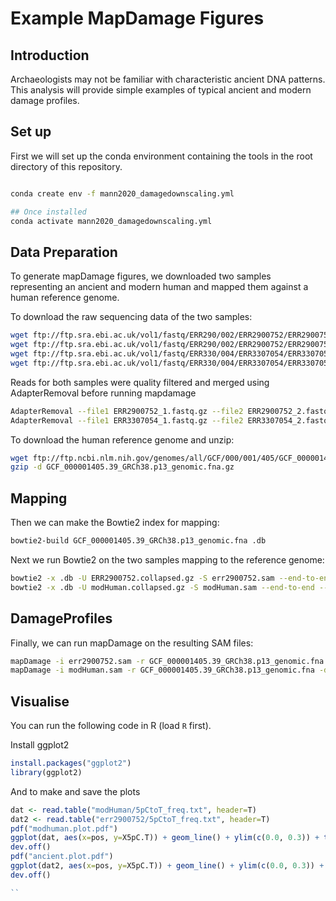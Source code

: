 # Example MapDamage Figures

## Introduction

Archaeologists may not be familiar with characteristic ancient DNA patterns.
This analysis will provide simple examples of typical ancient and modern
damage profiles.

## Set up

First we will set up the conda environment containing the tools in the root
directory of this repository.

```bash

conda create env -f mann2020_damagedownscaling.yml

## Once installed
conda activate mann2020_damagedownscaling.yml
```

## Data Preparation

To generate mapDamage figures, we downloaded two samples representing an ancient
and modern human and mapped them against a human reference genome.

To download the raw sequencing data of the two samples:

```bash
wget ftp://ftp.sra.ebi.ac.uk/vol1/fastq/ERR290/002/ERR2900752/ERR2900752_1.fastq.gz
wget ftp://ftp.sra.ebi.ac.uk/vol1/fastq/ERR290/002/ERR2900752/ERR2900752_2.fastq.gz
wget ftp://ftp.sra.ebi.ac.uk/vol1/fastq/ERR330/004/ERR3307054/ERR3307054_1.fastq.gz
wget ftp://ftp.sra.ebi.ac.uk/vol1/fastq/ERR330/004/ERR3307054/ERR3307054_2.fastq.gz
```
Reads for both samples were quality filtered and merged using AdapterRemoval before running mapdamage

```bash
AdapterRemoval --file1 ERR2900752_1.fastq.gz --file2 ERR2900752_2.fastq.gz --trimns --trimqualities --minquality 25 --gzip --collapse --basename modHuman --minlength 25 --adapter1 AGATCGGAAGAGCACACGTCTGAACTCCAGTCACNNNNNNATCTCGTATGCCGTCTTCTGCTTG --adapter2 AGATCGGAAGAGCGTCGTGTAGGGAAAGAGTGTAGATCTCGGTGGTCGCCGTATCATT
AdapterRemoval --file1 ERR3307054_1.fastq.gz --file2 ERR3307054_2.fastq.gz --trimns --trimqualities --minquality 25 --gzip --collapse --basename {} --minlength 25 --adapter1 AGATCGGAAGAGCACACGTCTGAACTCCAGTCACNNNNNNATCTCGTATGCCGTCTTCTGCTTG --adapter2 AGATCGGAAGAGCGTCGTGTAGGGAAAGAGTGTAGATCTCGGTGGTCGCCGTATCATT
```

To download the human reference genome and unzip:

```bash
wget ftp://ftp.ncbi.nlm.nih.gov/genomes/all/GCF/000/001/405/GCF_000001405.39_GRCh38.p13/GCF_000001405.39_GRCh38.p13_genomic.fna.gz
gzip -d GCF_000001405.39_GRCh38.p13_genomic.fna.gz
```

## Mapping

Then we can make the Bowtie2 index for mapping:

```bash
bowtie2-build GCF_000001405.39_GRCh38.p13_genomic.fna .db
```

Next we run Bowtie2 on the two samples mapping to the reference genome:

```bash
bowtie2 -x .db -U ERR2900752.collapsed.gz -S err2900752.sam --end-to-end --no-unal
bowtie2 -x .db -U modHuman.collapsed.gz -S modHuman.sam --end-to-end --no-unal
```

## DamageProfiles

Finally, we can run mapDamage on the resulting SAM files:

```bash
mapDamage -i err2900752.sam -r GCF_000001405.39_GRCh38.p13_genomic.fna -d err2900752
mapDamage -i modHuman.sam -r GCF_000001405.39_GRCh38.p13_genomic.fna -d modHuman
```

## Visualise

You can run the following code in R (load `R` first). 

Install ggplot2

```r
install.packages("ggplot2")
library(ggplot2)
```


And to make and save the plots

```r
dat <- read.table("modHuman/5pCtoT_freq.txt", header=T)
dat2 <- read.table("err2900752/5pCtoT_freq.txt", header=T)
pdf("modhuman.plot.pdf")
ggplot(dat, aes(x=pos, y=X5pC.T)) + geom_line() + ylim(c(0.0, 0.3)) + theme_minimal()
dev.off()
pdf("ancient.plot.pdf")
ggplot(dat2, aes(x=pos, y=X5pC.T)) + geom_line() + ylim(c(0.0, 0.3)) + theme_minimal()
dev.off()

``
